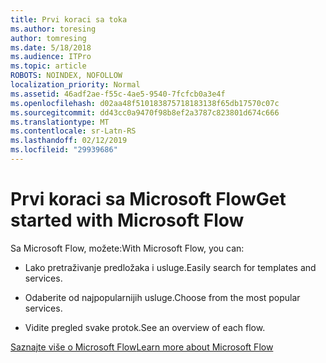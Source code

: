 ```yaml
---
title: Prvi koraci sa toka
ms.author: toresing
author: tomresing
ms.date: 5/18/2018
ms.audience: ITPro
ms.topic: article
ROBOTS: NOINDEX, NOFOLLOW
localization_priority: Normal
ms.assetid: 46adf2ae-f55c-4ae5-9540-7fcfcb0a3e4f
ms.openlocfilehash: d02aa48f510183875718183138f65db17570c07c
ms.sourcegitcommit: dd43cc0a9470f98b8ef2a3787c823801d674c666
ms.translationtype: MT
ms.contentlocale: sr-Latn-RS
ms.lasthandoff: 02/12/2019
ms.locfileid: "29939686"
---
```

# <a name="get-started-with-microsoft-flow"></a><span data-ttu-id="ff6dd-102">Prvi koraci sa Microsoft Flow</span><span class="sxs-lookup"><span data-stu-id="ff6dd-102">Get started with Microsoft Flow</span></span>

<span data-ttu-id="ff6dd-103">Sa Microsoft Flow, možete:</span><span class="sxs-lookup"><span data-stu-id="ff6dd-103">With Microsoft Flow, you can:</span></span>
  
- <span data-ttu-id="ff6dd-104">Lako pretraživanje predložaka i usluge.</span><span class="sxs-lookup"><span data-stu-id="ff6dd-104">Easily search for templates and services.</span></span>
    
- <span data-ttu-id="ff6dd-105">Odaberite od najpopularnijih usluge.</span><span class="sxs-lookup"><span data-stu-id="ff6dd-105">Choose from the most popular services.</span></span>
    
- <span data-ttu-id="ff6dd-106">Vidite pregled svake protok.</span><span class="sxs-lookup"><span data-stu-id="ff6dd-106">See an overview of each flow.</span></span>
    
[<span data-ttu-id="ff6dd-107">Saznajte više o Microsoft Flow</span><span class="sxs-lookup"><span data-stu-id="ff6dd-107">Learn more about Microsoft Flow</span></span>](https://go.microsoft.com/fwlink/?linkid=874446)
  


